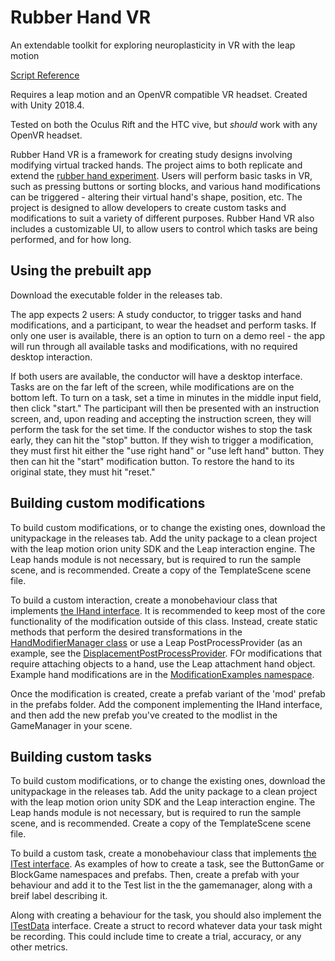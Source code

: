 # Rubber Hand VR

An extendable toolkit for exploring neuroplasticity in VR with the leap motion

[Script Reference](https://unoctium1.github.io/RubberHandVR/)

Requires a leap motion and an OpenVR compatible VR headset. Created with Unity 2018.4.

Tested on both the Oculus Rift and the HTC vive, but *should* work with any OpenVR headset.

Rubber Hand VR is a framework for creating study designs involving modifying virtual tracked hands. The project aims to both replicate and extend the [rubber hand experiment](https://en.wikipedia.org/wiki/Body_transfer_illusion). Users will perform basic tasks in VR, such as pressing buttons or sorting blocks, and various hand modifications can be triggered - altering their virtual hand's shape, position, etc. The project is designed to allow developers to create custom tasks and modifications to suit a variety of different purposes. Rubber Hand VR also includes a customizable UI, to allow users to control which tasks are being performed, and for how long. 

## Using the prebuilt app
Download the executable folder in the releases tab.

The app expects 2 users: A study conductor, to trigger tasks and hand modifications, and a participant, to wear the headset and perform tasks. If only one user is available, there is an option to turn on a demo reel - the app will run through all available tasks and modifications, with no required desktop interaction.

If both users are available, the conductor will have a desktop interface. Tasks are on the far left of the screen, while modifications are on the bottom left. To turn on a task, set a time in minutes in the middle input field, then click "start." The participant will then be presented with an instruction screen, and, upon reading and accepting the instruction screen, they will perform the task for the set time. If the conductor wishes to stop the task early, they can hit the "stop" button. If they wish to trigger a modification, they must first hit either the "use right hand" or "use left hand" button. They then can hit the "start" modification button. To restore the hand to its original state, they must hit "reset."

## Building custom modifications
To build custom modifications, or to change the existing ones, download the unitypackage in the releases tab. Add the unity package to a clean project with the leap motion orion unity SDK and the Leap interaction engine. The Leap hands module is not necessary, but is required to run the sample scene, and is recommended. Create a copy of the TemplateScene scene file. 

To build a custom interaction, create a monobehaviour class that implements [the IHand interface](https://unoctium1.github.io/RubberHandVR/interface_hand_v_r_1_1_i_hand.html). It is recommended to keep most of the core functionality of the modification outside of this class. Instead, create static methods that perform the desired transformations in the [HandModifierManager class](https://unoctium1.github.io/RubberHandVR/class_hand_v_r_1_1_hand_modifier_manager.html) or use a Leap PostProcessProvider (as an example, see the [DisplacementPostProcessProvider](https://unoctium1.github.io/RubberHandVR/class_hand_v_r_1_1_modification_examples_1_1_displacement_post_process_provider.html). FOr modifications that require attaching objects to a hand, use the Leap attachment hand object. Example hand modifications are in the [ModificationExamples namespace](https://unoctium1.github.io/RubberHandVR/namespace_hand_v_r_1_1_modification_examples.html).

Once the modification is created, create a prefab variant of the 'mod' prefab in the prefabs folder. Add the component implementing the IHand interface, and then add the new prefab you've created to the modlist in the GameManager in your scene. 

## Building custom tasks
To build custom modifications, or to change the existing ones, download the unitypackage in the releases tab. Add the unity package to a clean project with the leap motion orion unity SDK and the Leap interaction engine. The Leap hands module is not necessary, but is required to run the sample scene, and is recommended. Create a copy of the TemplateScene scene file. 

To build a custom task, create a monobehaviour class that implements [the ITest interface](https://unoctium1.github.io/RubberHandVR/interface_hand_v_r_1_1_i_test.html). As examples of how to create a task, see the ButtonGame or BlockGame namespaces and prefabs. Then, create a prefab with your behaviour and add it to the Test list in the the gamemanager, along with a breif label describing it. 

Along with creating a behaviour for the task, you should also implement the [ITestData](https://unoctium1.github.io/RubberHandVR/interface_hand_v_r_1_1_i_test_data.html) interface. Create a struct to record whatever data your task might be recording. This could include time to create a trial, accuracy, or any other metrics. 
